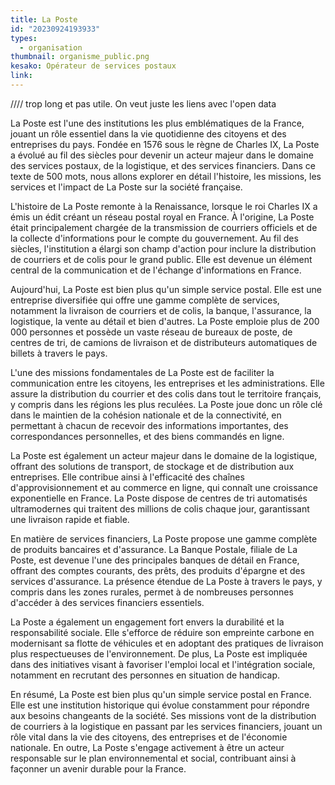 ```yaml
---
title: La Poste
id: "20230924193933"
types:
  - organisation
thumbnail: organisme_public.png
kesako: Opérateur de services postaux
link:
---
```


//// trop long et pas utile. On veut juste les liens avec l'open data

La Poste est l'une des institutions les plus emblématiques de la France, jouant un rôle essentiel dans la vie quotidienne des citoyens et des entreprises du pays. Fondée en 1576 sous le règne de Charles IX, La Poste a évolué au fil des siècles pour devenir un acteur majeur dans le domaine des services postaux, de la logistique, et des services financiers. Dans ce texte de 500 mots, nous allons explorer en détail l'histoire, les missions, les services et l'impact de La Poste sur la société française.

L'histoire de La Poste remonte à la Renaissance, lorsque le roi Charles IX a émis un édit créant un réseau postal royal en France. À l'origine, La Poste était principalement chargée de la transmission de courriers officiels et de la collecte d'informations pour le compte du gouvernement. Au fil des siècles, l'institution a élargi son champ d'action pour inclure la distribution de courriers et de colis pour le grand public. Elle est devenue un élément central de la communication et de l'échange d'informations en France.

Aujourd'hui, La Poste est bien plus qu'un simple service postal. Elle est une entreprise diversifiée qui offre une gamme complète de services, notamment la livraison de courriers et de colis, la banque, l'assurance, la logistique, la vente au détail et bien d'autres. La Poste emploie plus de 200 000 personnes et possède un vaste réseau de bureaux de poste, de centres de tri, de camions de livraison et de distributeurs automatiques de billets à travers le pays.

L'une des missions fondamentales de La Poste est de faciliter la communication entre les citoyens, les entreprises et les administrations. Elle assure la distribution du courrier et des colis dans tout le territoire français, y compris dans les régions les plus reculées. La Poste joue donc un rôle clé dans le maintien de la cohésion nationale et de la connectivité, en permettant à chacun de recevoir des informations importantes, des correspondances personnelles, et des biens commandés en ligne.

La Poste est également un acteur majeur dans le domaine de la logistique, offrant des solutions de transport, de stockage et de distribution aux entreprises. Elle contribue ainsi à l'efficacité des chaînes d'approvisionnement et au commerce en ligne, qui connaît une croissance exponentielle en France. La Poste dispose de centres de tri automatisés ultramodernes qui traitent des millions de colis chaque jour, garantissant une livraison rapide et fiable.

En matière de services financiers, La Poste propose une gamme complète de produits bancaires et d'assurance. La Banque Postale, filiale de La Poste, est devenue l'une des principales banques de détail en France, offrant des comptes courants, des prêts, des produits d'épargne et des services d'assurance. La présence étendue de La Poste à travers le pays, y compris dans les zones rurales, permet à de nombreuses personnes d'accéder à des services financiers essentiels.

La Poste a également un engagement fort envers la durabilité et la responsabilité sociale. Elle s'efforce de réduire son empreinte carbone en modernisant sa flotte de véhicules et en adoptant des pratiques de livraison plus respectueuses de l'environnement. De plus, La Poste est impliquée dans des initiatives visant à favoriser l'emploi local et l'intégration sociale, notamment en recrutant des personnes en situation de handicap.

En résumé, La Poste est bien plus qu'un simple service postal en France. Elle est une institution historique qui évolue constamment pour répondre aux besoins changeants de la société. Ses missions vont de la distribution de courriers à la logistique en passant par les services financiers, jouant un rôle vital dans la vie des citoyens, des entreprises et de l'économie nationale. En outre, La Poste s'engage activement à être un acteur responsable sur le plan environnemental et social, contribuant ainsi à façonner un avenir durable pour la France.